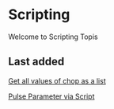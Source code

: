 # Scripting

Welcome to Scripting Topis

## Last added
[Get all values of chop as a list](GetAllValuesChopAsList.md)

[Pulse Parameter via Script ](PulseParameterViaScript.md)